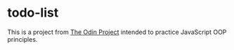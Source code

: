 # todo-list

This is a project from [The Odin Project](https://www.theodinproject.com/lessons/javascript-restaurant-page) intended to practice JavaScript OOP principles.
